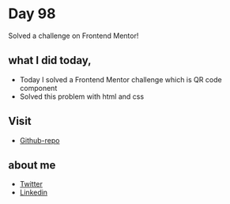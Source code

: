 # Day 98

Solved a challenge on Frontend Mentor!


## what I did today,

 - Today I solved a Frontend Mentor challenge which is QR code component
 - Solved this problem with html and css



## Visit

 - [Github-repo](https://github.com/KaranChandekar/QR-code-component)

 
## about me

 - [Twitter](https://twitter.com/karan_chandekar)
 - [Linkedin](https://www.linkedin.com/in/karan-chandekar-a87263219/)

